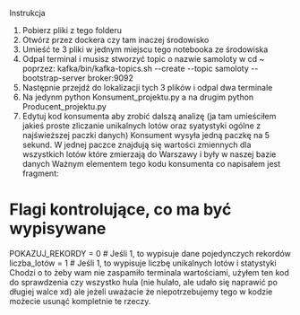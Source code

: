 Instrukcja
1) Pobierz pliki z tego folderu
2) Otwórz przez dockera czy tam inaczej środowisko
3) Umieść te 3 pliki w jednym miejscu tego notebooka ze środowiska
4) Odpal terminal i musisz stworzyć topic o nazwie samoloty w cd ~ poprzez: kafka/bin/kafka-topics.sh --create --topic samoloty --bootstrap-server broker:9092
5) Następnie przejdź do lokalizacji tych 3 plików i odpal dwa terminale
6) Na jedynm python Konsument_projektu.py a na drugim python Producent_projektu.py
7) Edytuj kod konsumenta aby zrobić dalszą analizę (ja tam umieściłem jakieś proste zliczanie unikalnych lotów oraz syatystyki ogólne z najświeższej paczki danych)
Konsument wysyła jedną paczkę na 5 sekund. W jednej paczce znajdują się wartości zmiennych dla wszystkich lotów które zmierzają do Warszawy i były w naszej bazie danych
Ważnym elementem tego kodu konsumenta co napisałem jest fragment:
# Flagi kontrolujące, co ma być wypisywane
POKAZUJ_REKORDY = 0        # Jeśli 1, to wypisuje dane pojedynczych rekordów
liczba_lotów = 1           # Jeśli 1, to wypisuje liczbę unikalnych lotów i statystyki
Chodzi o to żeby wam nie zaspamiło terminala wartościami, użyłem ten kod do sprawdzenia czy wszystko hula (nie hulało, ale udało się naprawić po długiej walce xd)
ale jeżeli uważacie że niepotrzebujemy tego w kodzie możecie usunąć kompletnie te rzeczy.
